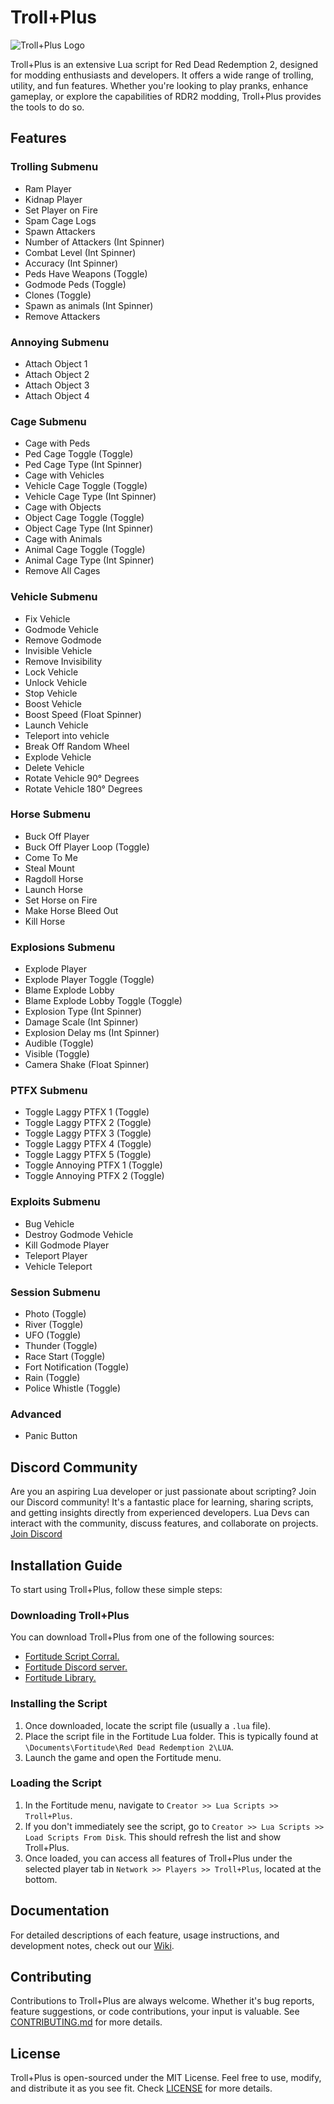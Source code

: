 # Troll+Plus

![Troll+Plus Logo](https://cdn.discordapp.com/attachments/1073664984875270165/1200843395506114732/TrollPlus_Art_Final.png?ex=65c7a790&is=65b53290&hm=aec0521704af4c14a87ea1b49620fdfee2857f679bf47fcad924fe68329abda1&)

Troll+Plus is an extensive Lua script for Red Dead Redemption 2, designed for modding enthusiasts and developers. It offers a wide range of trolling, utility, and fun features. Whether you're looking to play pranks, enhance gameplay, or explore the capabilities of RDR2 modding, Troll+Plus provides the tools to do so.

## Features

### Trolling Submenu
- Ram Player
- Kidnap Player
- Set Player on Fire
- Spam Cage Logs
- Spawn Attackers
- Number of Attackers (Int Spinner)
- Combat Level (Int Spinner)
- Accuracy (Int Spinner)
- Peds Have Weapons (Toggle)
- Godmode Peds (Toggle)
- Clones (Toggle)
- Spawn as animals (Int Spinner)
- Remove Attackers

### Annoying Submenu
- Attach Object 1
- Attach Object 2
- Attach Object 3
- Attach Object 4

### Cage Submenu
- Cage with Peds
- Ped Cage Toggle (Toggle)
- Ped Cage Type (Int Spinner)
- Cage with Vehicles
- Vehicle Cage Toggle (Toggle)
- Vehicle Cage Type (Int Spinner)
- Cage with Objects
- Object Cage Toggle (Toggle)
- Object Cage Type (Int Spinner)
- Cage with Animals
- Animal Cage Toggle (Toggle)
- Animal Cage Type (Int Spinner)
- Remove All Cages

### Vehicle Submenu
- Fix Vehicle
- Godmode Vehicle
- Remove Godmode
- Invisible Vehicle
- Remove Invisibility
- Lock Vehicle
- Unlock Vehicle
- Stop Vehicle
- Boost Vehicle
- Boost Speed (Float Spinner)
- Launch Vehicle
- Teleport into vehicle
- Break Off Random Wheel
- Explode Vehicle
- Delete Vehicle
- Rotate Vehicle 90° Degrees
- Rotate Vehicle 180° Degrees

### Horse Submenu
- Buck Off Player
- Buck Off Player Loop (Toggle)
- Come To Me
- Steal Mount
- Ragdoll Horse
- Launch Horse
- Set Horse on Fire
- Make Horse Bleed Out
- Kill Horse

### Explosions Submenu
- Explode Player
- Explode Player Toggle (Toggle)
- Blame Explode Lobby
- Blame Explode Lobby Toggle (Toggle)
- Explosion Type (Int Spinner)
- Damage Scale (Int Spinner)
- Explosion Delay ms (Int Spinner)
- Audible (Toggle)
- Visible (Toggle)
- Camera Shake (Float Spinner)

### PTFX Submenu
- Toggle Laggy PTFX 1 (Toggle)
- Toggle Laggy PTFX 2 (Toggle)
- Toggle Laggy PTFX 3 (Toggle)
- Toggle Laggy PTFX 4 (Toggle)
- Toggle Laggy PTFX 5 (Toggle)
- Toggle Annoying PTFX 1 (Toggle)
- Toggle Annoying PTFX 2 (Toggle)

### Exploits Submenu
- Bug Vehicle
- Destroy Godmode Vehicle
- Kill Godmode Player
- Teleport Player
- Vehicle Teleport

### Session Submenu
- Photo (Toggle)
- River (Toggle)
- UFO (Toggle)
- Thunder (Toggle)
- Race Start (Toggle)
- Fort Notification (Toggle)
- Rain (Toggle)
- Police Whistle (Toggle)

### Advanced
- Panic Button

## Discord Community

Are you an aspiring Lua developer or just passionate about scripting? Join our Discord community! It's a fantastic place for learning, sharing scripts, and getting insights directly from experienced developers.
Lua Devs can interact with the community, discuss features, and collaborate on projects. [Join Discord](https://discord.gg/fortitudescriptcorral)


## Installation Guide

To start using Troll+Plus, follow these simple steps:

### Downloading Troll+Plus
You can download Troll+Plus from one of the following sources:
- [Fortitude Script Corral.](https://discord.gg/fortitudescriptcorral)
- [Fortitude Discord server.](https://discord.gg/fortitudemod)
- [Fortitude Library.](https://fortitudemod.com/dashboard/library)

### Installing the Script
1. Once downloaded, locate the script file (usually a `.lua` file).
2. Place the script file in the Fortitude Lua folder. This is typically found at `\Documents\Fortitude\Red Dead Redemption 2\LUA`.
3. Launch the game and open the Fortitude menu.

### Loading the Script
1. In the Fortitude menu, navigate to `Creator >> Lua Scripts >> Troll+Plus`.
2. If you don't immediately see the script, go to `Creator >> Lua Scripts >> Load Scripts From Disk`. This should refresh the list and show Troll+Plus.
3. Once loaded, you can access all features of Troll+Plus under the selected player tab in `Network >> Players >> Troll+Plus`, located at the bottom.

## Documentation

For detailed descriptions of each feature, usage instructions, and development notes, check out our [Wiki](link-to-your-github-wiki-page).

## Contributing

Contributions to Troll+Plus are always welcome. Whether it's bug reports, feature suggestions, or code contributions, your input is valuable. See [CONTRIBUTING.md](https://github.com/Nobody272/Troll-Plus/blob/main/CONTRIBUTING.md) for more details.

## License

Troll+Plus is open-sourced under the MIT License. Feel free to use, modify, and distribute it as you see fit. Check [LICENSE](https://github.com/Nobody272/Troll-Plus/blob/main/LICENSE) for more details.
